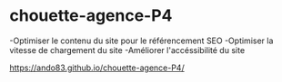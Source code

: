 # chouette-agence-P4
-Optimiser le contenu du site pour le référencement SEO
-Optimiser la vitesse de chargement du site
-Améliorer l'accéssibilité du site

https://ando83.github.io/chouette-agence-P4/
